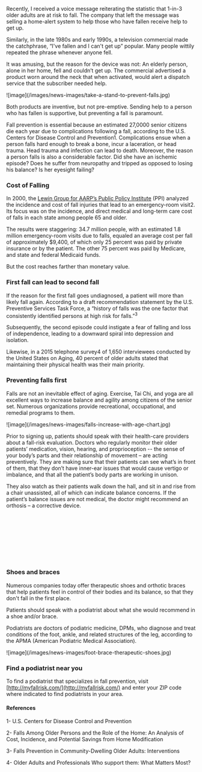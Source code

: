 Recently, I received a voice message reiterating the statistic that 1-in-3 older adults are at risk to fall. The company that left the message was selling a home-alert system to help those who have fallen receive help to get up.

Similarly, in the late 1980s and early 1990s, a television commercial made the catchphrase, “I've fallen and I can't get up” popular. Many people wittily repeated the phrase whenever anyone fell.

It was amusing, but the reason for the device was not: An elderly person, alone in her home, fell and couldn’t get up. The commercial advertised a product worn around the neck that when activated, would alert a dispatch service that the subscriber needed help.

<span class="float-left image group">
	![image](/images/news-images/take-a-stand-to-prevent-falls.jpg)
</span>

Both products are inventive, but not pre-emptive. Sending help to a person who has fallen is supportive, but preventing a fall is paramount.

Fall prevention is essential because an estimated 27,0000 senior citizens die each year due to complications following a fall, according to the U.S. Centers for Disease Control and Prevention1. Complications ensue when a person falls hard enough to break a bone, incur a laceration, or head trauma. Head trauma and infection can lead to death. Moreover, the reason a person falls is also a considerable factor. Did she have an ischemic episode? Does he suffer from neuropathy and tripped as opposed to losing his balance?  Is her eyesight failing?

### Cost of Falling

In 2000, the [Lewin Group for AARP’s Public Policy Institute](https://assets.aarp.org/rgcenter/il/ib56_falls.pdf) (PPI) analyzed the incidence and cost of fall injuries that lead to an emergency-room visit2. Its focus was on the incidence, and direct medical and long-term care cost of falls in each state among people 65 and older.

The results were staggering: 34.7 million people, with an estimated 1.8 million emergency-room visits due to falls, equaled an average cost per fall of approximately $9,400, of which only 25 percent was paid by private insurance or by the patient. The other 75 percent was paid by Medicare, and state and federal Medicaid funds.

But the cost reaches farther than monetary value.

### First fall can lead to second fall

If the reason for the first fall goes undiagnosed, a patient will more than likely fall again. According to a draft recommendation statement by the U.S. Preventive Services Task Force, a “history of falls was the one factor that consistently identified persons at high risk for falls.”<sup>3</sup>

Subsequently, the second episode could instigate a fear of falling and loss of independence, leading to a downward spiral into depression and isolation.

Likewise, in a 2015 telephone survey4 of 1,650 interviewees conducted by the United States on Aging, 40 percent of older adults stated that maintaining their physical health was their main priority.

### Preventing falls first

Falls are not an inevitable effect of aging. Exercise, Tai Chi, and yoga are all excellent ways to increase balance and agility among citizens of the senior set. Numerous organizations provide recreational, occupational, and remedial programs to them.

<span class="float-left image group">
	![image](/images/news-images/falls-increase-with-age-chart.jpg)
</span>

Prior to signing up, patients should speak with their health-care providers about a fall-risk evaluation. Doctors who regularly monitor their older patients’ medication, vision, hearing, and proprioception -- the sense of your body’s parts and their relationship of movement – are acting preventively. They are making sure that their patients can see what’s in front of them, that they don’t have inner-ear issues that would cause vertigo or imbalance, and that all the patient’s body parts are working in unison.

They also watch as their patients walk down the hall, and sit in and rise from a chair unassisted, all of which can indicate balance concerns. If the patient’s balance issues are not medical, the doctor might recommend an orthosis – a corrective device.
<br />
<br />
<br />
<br />
<br />
<br />
<br />
<br />
<br />

### Shoes and braces

Numerous companies today offer therapeutic shoes and orthotic braces that help patients feel in control of their bodies and its balance, so that they don't fall in the first place.

Patients should speak with a podiatrist about what she would recommend in a shoe and/or brace.

Podiatrists are doctors of podiatric medicine, DPMs, who diagnose and treat conditions of the foot, ankle, and related structures of the leg, according to the APMA (American Podiatric Medical Association).

<span class="float-right image group">
	![image](/images/news-images/foot-brace-therapeutic-shoes.jpg)
</span>

### Find a podiatrist near you

To find a podiatrist that specializes in fall prevention, visit [http://myfallrisk.com/](http://myfallrisk.com/) and enter your ZIP code where indicated to find podiatrists in your area.

#### References

1- U.S. Centers for Disease Control and Prevention

2- Falls Among Older Persons and the Role of the Home: An Analysis of Cost, Incidence, and Potential Savings from Home Modification

3- Falls Prevention in Community-Dwelling Older Adults: Interventions

4- Older Adults and Professionals Who support them: What Matters Most?